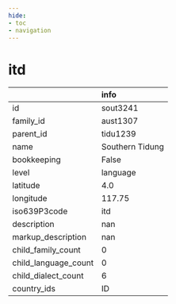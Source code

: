 ```yaml
---
hide:
- toc
- navigation
---
```

# itd
|                      | info            |
|:---------------------|:----------------|
| id                   | sout3241        |
| family_id            | aust1307        |
| parent_id            | tidu1239        |
| name                 | Southern Tidung |
| bookkeeping          | False           |
| level                | language        |
| latitude             | 4.0             |
| longitude            | 117.75          |
| iso639P3code         | itd             |
| description          | nan             |
| markup_description   | nan             |
| child_family_count   | 0               |
| child_language_count | 0               |
| child_dialect_count  | 6               |
| country_ids          | ID              |